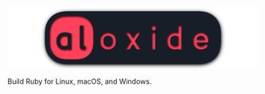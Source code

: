 <a href="https://github.com/nvzqz/aloxide">
  <img src="https://github.com/nvzqz/aloxide/raw/assets/aloxide_banner.png" alt="aloxide banner">
</a>

Build Ruby for Linux, macOS, and Windows.
